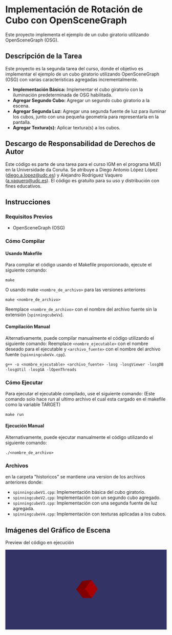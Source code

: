 # Implementación de Rotación de Cubo con OpenSceneGraph

Este proyecto implementa el ejemplo de un cubo giratorio utilizando OpenSceneGraph (OSG).

## Descripción de la Tarea

Este proyecto es la segunda tarea del curso, donde el objetivo es implementar el ejemplo de un cubo giratorio utilizando OpenSceneGraph (OSG) con varias características agregadas incrementalmente.

- **Implementación Básica:** Implementar el cubo giratorio con la iluminación predeterminada de OSG habilitada.
- **Agregar Segundo Cubo:** Agregar un segundo cubo giratorio a la escena.
- **Agregar Segunda Luz:** Agregar una segunda fuente de luz para iluminar los cubos, junto con una pequeña geometría para representarla en la pantalla.
- **Agregar Textura(s):** Aplicar textura(s) a los cubos.

## Descargo de Responsabilidad de Derechos de Autor

Este código es parte de una tarea para el curso IGM en el programa MUEI en la Universidade da Coruña. Se atribuye a Diego Antonio López López (diego.a.lopez@udc.es) y Alejandro Rodríguez Vaquero (a.vaquero@udc.es). El código es gratuito para su uso y distribución con fines educativos.

## Instrucciones

### Requisitos Previos
- OpenSceneGraph (OSG)

### Cómo Compilar
#### Usando Makefile
Para compilar el código usando el Makefile proporcionado, ejecute el siguiente comando:
```
make
```
O usando make `<nombre_de_archivo>` para las versiones anteriores
```
make <nombre_de_archivo>
```
Reemplace `<nombre_de_archivo>` con el nombre del archivo fuente sin la extensión (`spinningcubeVx`).

#### Compilación Manual
Alternativamente, puede compilar manualmente el código utilizando el siguiente comando:
Reemplace `<nombre_ejecutable>` con el nombre deseado para el ejecutable y `<archivo_fuente>` con el nombre del archivo fuente (`spinningcubeVx.cpp`).
```
g++ -o <nombre_ejecutable> <archivo_fuente> -losg -losgViewer -losgDB -losgUtil -losgGA -lOpenThreads
```
### Cómo Ejecutar
Para ejecutar el ejecutable compilado, use el siguiente comando:
(Este comando solo hace run al ultimo archivo el cual esta cargado en el makefile como la variable TARGET)
```
make run
```
#### Ejecución Manual
Alternativamente, puede ejecutar manualmente el código utilizando el siguiente comando:
```
./<nombre_de_archivo>
```
### Archivos

en la carpeta "historicos" se mantiene una version de los archivos anteriores donde:

- `spinningcubeV1.cpp`: Implementación básica del cubo giratorio.
- `spinningcubeV2.cpp`: Implementación con un segundo cubo agregado.
- `spinningcubeV3.cpp`: Implementación con una segunda fuente de luz agregada.
- `spinningcubeV4.cpp`: Implementación con texturas aplicadas a los cubos.

## Imágenes del Gráfico de Escena
Preview del código en ejecución

![Preview](Preview.png)


